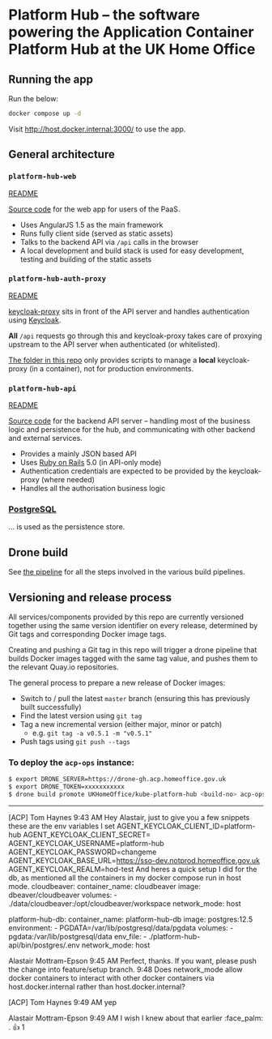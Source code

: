 # Platform Hub – the software powering the Application Container Platform Hub at the UK Home Office

## Running the app

Run the below:
```sh
docker compose up -d
```

Visit http://host.docker.internal:3000/ to use the app.

## General architecture

### `platform-hub-web`

[README](platform-hub-web/README.md)

[Source code](platform-hub-web) for the web app for users of the PaaS.

- Uses AngularJS 1.5 as the main framework
- Runs fully client side (served as static assets)
- Talks to the backend API via `/api` calls in the browser
- A local development and build stack is used for easy development, testing and building of the static assets

### `platform-hub-auth-proxy`

[README](platform-hub-auth-proxy/README.md)

[keycloak-proxy](https://github.com/gambol99/keycloak-proxy) sits in front of the API server and handles authentication using [Keycloak](http://www.keycloak.org/).

**All** `/api` requests go through this and keycloak-proxy takes care of proxying upstream to the API server when authenticated (or whitelisted).

[The folder in this repo](platform-hub-auth-proxy) only provides scripts to manage a **local** keycloak-proxy (in a container), not for production environments.

### `platform-hub-api`

[README](platform-hub-api/README.md)

[Source code](platform-hub-api) for the backend API server – handling most of the business logic and persistence for the hub, and communicating with other backend and external services.

- Provides a mainly JSON based API
- Uses [Ruby on Rails](http://rubyonrails.org/) 5.0 (in API-only mode)
- Authentication credentials are expected to be provided by the keycloak-proxy (where needed)
- Handles all the authorisation business logic

### [PostgreSQL](https://www.postgresql.org/)

… is used as the persistence store.

## Drone build

See [the pipeline](.drone.yml) for all the steps involved in the various build pipelines.

## Versioning and release process

All services/components provided by this repo are currently versioned together using the same version identifier on every release, determined by Git tags and corresponding Docker image tags.

Creating and pushing a Git tag in this repo will trigger a drone pipeline that builds Docker images tagged with the same tag value, and pushes them to the relevant Quay.io repositories.

The general process to prepare a new release of Docker images:

- Switch to / pull the latest `master` branch (ensuring this has previously built successfully)
- Find the latest version using `git tag`
- Tag a new incremental version (either major, minor or patch)
  - e.g. `git tag -a v0.5.1 -m "v0.5.1"`
- Push tags using `git push --tags`

### To deploy the `acp-ops` instance:

```bash
$ export DRONE_SERVER=https://drone-gh.acp.homeoffice.gov.uk
$ export DRONE_TOKEN=xxxxxxxxxxx
$ drone build promote UKHomeOffice/kube-platform-hub <build-no> acp-ops
```

----

[ACP] Tom Haynes
  9:43 AM
Hey Alastair, just to give you a few snippets these are the env variables I set
AGENT_KEYCLOAK_CLIENT_ID=platform-hub
AGENT_KEYCLOAK_CLIENT_SECRET=<same as the client secret in the proxy env>
AGENT_KEYCLOAK_USERNAME=platform-hub
AGENT_KEYCLOAK_PASSWORD=changeme
AGENT_KEYCLOAK_BASE_URL=https://sso-dev.notprod.homeoffice.gov.uk
AGENT_KEYCLOAK_REALM=hod-test
And heres a quick setup I did for the db, as mentioned all the containers in my docker compose run in host mode.
  cloudbeaver:
    container_name: cloudbeaver
    image: dbeaver/cloudbeaver
    volumes:
      - ./data/cloudbeaver:/opt/cloudbeaver/workspace
    network_mode: host

  platform-hub-db:
    container_name: platform-hub-db
    image: postgres:12.5
    environment:
      - PGDATA=/var/lib/postgresql/data/pgdata
    volumes:
      - pgdata:/var/lib/postgresql/data
    env_file:
      - ./platform-hub-api/bin/postgres/.env
    network_mode: host


Alastair Mottram-Epson
  9:45 AM
Perfect, thanks.
If you want, please push the change into feature/setup branch.
9:48
Does network_mode allow docker containers to interact with other docker containers via host.docker.internal rather than host.docker.internal?


[ACP] Tom Haynes
  9:49 AM
yep


Alastair Mottram-Epson
  9:49 AM
I wish I knew about that earlier :face_palm: .
:+1:
1











